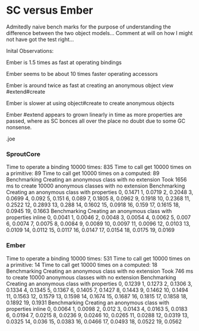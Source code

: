 # SC versus Ember

Admitedly naive bench marks for the purpose of understanding the difference between the two object models... Comment at
will on how I might not have got the test right...

Inital Observations:

Ember is 1.5 times as fast at operating bindings

Ember seems to be about 10 times faster operating accessors

Ember is around twice as fast at creating an anonymous object view #extend#create

Ember is slower at using object#create to create anonymous objects

Ember #extend appears to grown linearly in time as more properties are passed, where as SC bonces all over the place
no doubt due to some GC nonsense.

.joe


### SproutCore

Time to operate a binding 10000 times: 835
Time to call get 10000 times on a primitive: 89
Time to call get 10000 times on a computed: 89
Benchmarking Creating an anonymous class with no extension
Took 1656 ms to create 10000 anonymous classes with no extension
Benchmarking Creating an anonymous class with properties
0, 0.1471
1, 0.0719
2, 0.2048
3, 0.0699
4, 0.092
5, 0.151
6, 0.089
7, 0.1805
8, 0.0962
9, 0.1918
10, 0.2368
11, 0.2522
12, 0.2893
13, 0.288
14, 0.1602
15, 0.0918
16, 0.159
17, 0.1615
18, 0.0945
19, 0.1663
Benchmarking Creating an anonymous class with properties inline
0, 0.0041
1, 0.0046
2, 0.0048
3, 0.0054
4, 0.0062
5, 0.007
6, 0.0074
7, 0.0075
8, 0.0084
9, 0.0089
10, 0.0097
11, 0.0096
12, 0.0103
13, 0.0109
14, 0.0112
15, 0.0117
16, 0.0147
17, 0.0154
18, 0.0175
19, 0.0169


### Ember

Time to operate a binding 10000 times: 531
Time to call get 10000 times on a primitive: 14
Time to call get 10000 times on a computed: 18
Benchmarking Creating an anonymous class with no extension
Took 746 ms to create 10000 anonymous classes with no extension
Benchmarking Creating an anonymous class with properties
0, 0.1239
1, 0.1273
2, 0.1306
3, 0.1334
4, 0.1345
5, 0.1367
6, 0.1405
7, 0.1427
8, 0.1443
9, 0.1462
10, 0.1494
11, 0.1563
12, 0.1579
13, 0.1598
14, 0.1674
15, 0.1687
16, 0.1815
17, 0.1858
18, 0.1892
19, 0.1931
Benchmarking Creating an anonymous class with properties inline
0, 0.0064
1, 0.0098
2, 0.012
3, 0.0143
4, 0.0163
5, 0.0183
6, 0.0194
7, 0.0215
8, 0.0236
9, 0.0246
10, 0.0265
11, 0.0288
12, 0.0319
13, 0.0325
14, 0.036
15, 0.0383
16, 0.0466
17, 0.0493
18, 0.0522
19, 0.0562